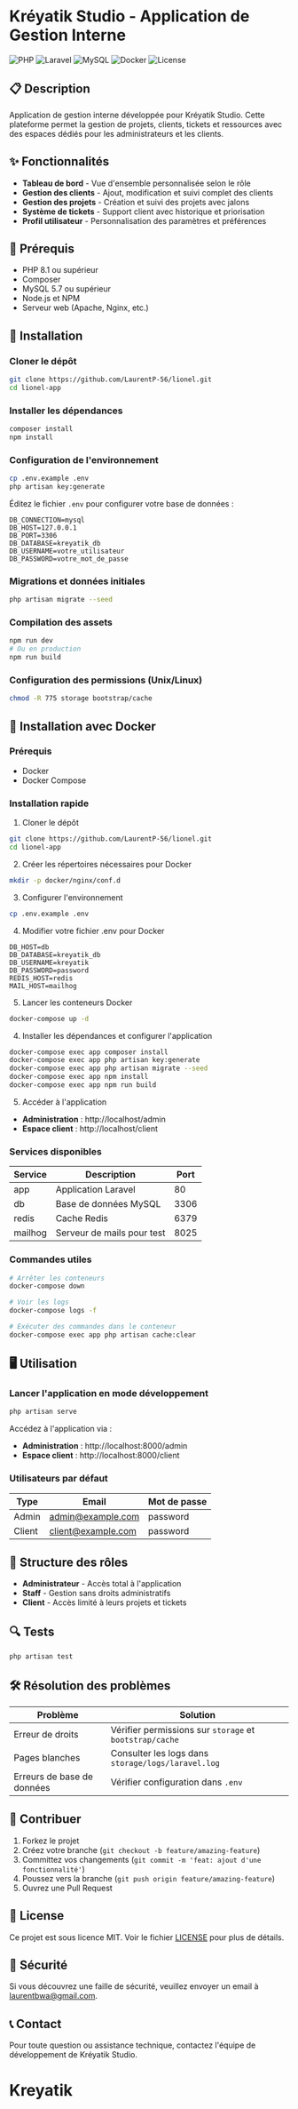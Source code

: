 # Kréyatik Studio - Application de Gestion Interne

![PHP](https://img.shields.io/badge/PHP-8.1+-777BB4?style=for-the-badge&logo=php&logoColor=white)
![Laravel](https://img.shields.io/badge/Laravel-12.x-FF2D20?style=for-the-badge&logo=laravel&logoColor=white)
![MySQL](https://img.shields.io/badge/MySQL-5.7+-4479A1?style=for-the-badge&logo=mysql&logoColor=white)
![Docker](https://img.shields.io/badge/Docker-ready-2496ED?style=for-the-badge&logo=docker&logoColor=white)
![License](https://img.shields.io/badge/License-MIT-green?style=for-the-badge)

## 📋 Description

Application de gestion interne développée pour Kréyatik Studio. Cette plateforme permet la gestion de projets, clients, tickets et ressources avec des espaces dédiés pour les administrateurs et les clients.



## ✨ Fonctionnalités

- **Tableau de bord** - Vue d'ensemble personnalisée selon le rôle
- **Gestion des clients** - Ajout, modification et suivi complet des clients
- **Gestion des projets** - Création et suivi des projets avec jalons
- **Système de tickets** - Support client avec historique et priorisation
- **Profil utilisateur** - Personnalisation des paramètres et préférences

## 🔧 Prérequis

- PHP 8.1 ou supérieur
- Composer
- MySQL 5.7 ou supérieur
- Node.js et NPM
- Serveur web (Apache, Nginx, etc.)

## 🚀 Installation

### Cloner le dépôt

```bash
git clone https://github.com/LaurentP-56/lionel.git
cd lionel-app
```

### Installer les dépendances

```bash
composer install
npm install
```

### Configuration de l'environnement

```bash
cp .env.example .env
php artisan key:generate
```

Éditez le fichier `.env` pour configurer votre base de données :

```
DB_CONNECTION=mysql
DB_HOST=127.0.0.1
DB_PORT=3306
DB_DATABASE=kreyatik_db
DB_USERNAME=votre_utilisateur
DB_PASSWORD=votre_mot_de_passe
```

### Migrations et données initiales

```bash
php artisan migrate --seed
```

### Compilation des assets

```bash
npm run dev
# Ou en production
npm run build
```

### Configuration des permissions (Unix/Linux)

```bash
chmod -R 775 storage bootstrap/cache
```

## 🐳 Installation avec Docker

### Prérequis
- Docker
- Docker Compose

### Installation rapide

1. Cloner le dépôt
```bash
git clone https://github.com/LaurentP-56/lionel.git
cd lionel-app
```

2. Créer les répertoires nécessaires pour Docker
```bash
mkdir -p docker/nginx/conf.d
```

3. Configurer l'environnement
```bash
cp .env.example .env
```

4. Modifier votre fichier .env pour Docker
```
DB_HOST=db
DB_DATABASE=kreyatik_db
DB_USERNAME=kreyatik
DB_PASSWORD=password
REDIS_HOST=redis
MAIL_HOST=mailhog
```

5. Lancer les conteneurs Docker
```bash
docker-compose up -d
```

4. Installer les dépendances et configurer l'application
```bash
docker-compose exec app composer install
docker-compose exec app php artisan key:generate
docker-compose exec app php artisan migrate --seed
docker-compose exec app npm install
docker-compose exec app npm run build
```

5. Accéder à l'application
- **Administration** : http://localhost/admin
- **Espace client** : http://localhost/client

### Services disponibles

| Service | Description | Port |
|---------|-------------|------|
| app | Application Laravel | 80 |
| db | Base de données MySQL | 3306 |
| redis | Cache Redis | 6379 |
| mailhog | Serveur de mails pour test | 8025 |

### Commandes utiles

```bash
# Arrêter les conteneurs
docker-compose down

# Voir les logs
docker-compose logs -f

# Exécuter des commandes dans le conteneur
docker-compose exec app php artisan cache:clear
```

## 🖥️ Utilisation

### Lancer l'application en mode développement

```bash
php artisan serve
```

Accédez à l'application via :
- **Administration** : http://localhost:8000/admin
- **Espace client** : http://localhost:8000/client

### Utilisateurs par défaut

| Type | Email | Mot de passe |
|------|-------|--------------|
| Admin | admin@example.com | password |
| Client | client@example.com | password |

## 👥 Structure des rôles

- **Administrateur** - Accès total à l'application
- **Staff** - Gestion sans droits administratifs
- **Client** - Accès limité à leurs projets et tickets

## 🔍 Tests

```bash
php artisan test
```

## 🛠️ Résolution des problèmes

| Problème | Solution |
|----------|----------|
| Erreur de droits | Vérifier permissions sur `storage` et `bootstrap/cache` |
| Pages blanches | Consulter les logs dans `storage/logs/laravel.log` |
| Erreurs de base de données | Vérifier configuration dans `.env` |

## 📝 Contribuer

1. Forkez le projet
2. Créez votre branche (`git checkout -b feature/amazing-feature`)
3. Committez vos changements (`git commit -m 'feat: ajout d'une fonctionnalité'`)
4. Poussez vers la branche (`git push origin feature/amazing-feature`)
5. Ouvrez une Pull Request

## 📄 License

Ce projet est sous licence MIT. Voir le fichier [LICENSE](LICENSE) pour plus de détails.

## 🔐 Sécurité

Si vous découvrez une faille de sécurité, veuillez envoyer un email à [laurentbwa@gmail.com](mailto:laurentbwa@gmail.com).

## 📞 Contact

Pour toute question ou assistance technique, contactez l'équipe de développement de Kréyatik Studio.
# Kreyatik
